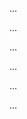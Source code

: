 <panel type="info" header=":trophy: Can use defensive programming :star::star::star:" expandable expanded no-close>

<panel type="info" header=":trophy: Can explain defensive programming :star::star::star:" expandable>
  <include src="../../book/errorHandling/defensiveProgramming/what/full.md" />
  <panel header=":dart: Evidence" expanded>

...

  </panel>
</panel>

<panel type="info" header=":trophy: Can use defensive coding to enforce compulsory associations :star::star::star:" expandable>
  <include src="../../book/errorHandling/defensiveProgramming/compulsoryAssociations/full.md" />
  <panel header=":dart: Evidence" expanded>

...

  </panel>
</panel>

<panel type="info" header=":trophy: Can use defensive coding to enforce 1-to-1 associations :star::star::star:" expandable>
  <include src="../../book/errorHandling/defensiveProgramming/1to1Associations/full.md" />
  <panel header=":dart: Evidence" expanded>

...

  </panel>
</panel>

<panel type="success" header=":trophy: Can use defensive coding to enforce referential integrity of bi-directional associations :star::star::star::star:" expandable>
  <include src="../../book/errorHandling/defensiveProgramming/referentialIntegrity/full.md" />
  <panel header=":dart: Evidence" expanded>

...

  </panel>
</panel>

<panel type="success" header=":trophy: Can explain when to use defensive programming :star::star::star::star:" expandable>
  <include src="../../book/errorHandling/defensiveProgramming/when/full.md" />
  <panel header=":dart: Evidence" expanded>

...

  </panel>
</panel>

<panel type="success" header=":trophy: Can explain DbC approach :star::star::star::star:" expandable>
  <include src="../../book/errorHandling/designByContract/what/full.md" />
  <panel header=":dart: Evidence" expanded>

...

  </panel>
</panel>

</panel>
